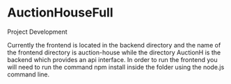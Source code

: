 # AuctionHouseFull

Project Development

Currently the frontend is located in the backend directory and the name of the frontend directory is auction-house while the directory AuctionH is the backend which provides an api interface.
In order to run the frontend you will need to run the command npm install inside the folder using the node.js command line.


